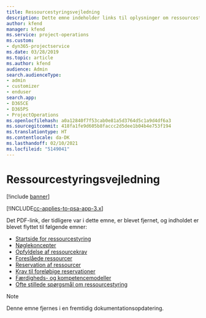 ```yaml
---
title: Ressourcestyringsvejledning
description: Dette emne indeholder links til oplysninger om ressourcestyring i Project Service Automation.
author: kfend
manager: kfend
ms.service: project-operations
ms.custom:
- dyn365-projectservice
ms.date: 03/28/2019
ms.topic: article
ms.author: kfend
audience: Admin
search.audienceType:
- admin
- customizer
- enduser
search.app:
- D365CE
- D365PS
- ProjectOperations
ms.openlocfilehash: a0a12840f7f53cab0e81a5d3764d5c1a9d4df6a3
ms.sourcegitcommit: 418fa1fe9d605b8faccc2d5dee1b04b4e753f194
ms.translationtype: HT
ms.contentlocale: da-DK
ms.lasthandoff: 02/10/2021
ms.locfileid: "5149041"
---
```

# <a name="resource-management-guide"></a>Ressourcestyringsvejledning

[!include [banner](../../includes/psa-now-project-operations.md)]

[!INCLUDE[cc-applies-to-psa-app-3.x](../../includes/cc-applies-to-psa-app-3x.md)]

Det PDF-link, der tidligere var i dette emne, er blevet fjernet, og indholdet er blevet flyttet til følgende emner:

- [Startside for ressourcestyring](../resource-management-home-page.md)
- [Nøglekoncepter](../reports-key-concepts.md)
- [Opfyldelse af ressourcekrav](../resource-management-fulfill-requests.md)
- [Foreslåede ressourcer](../resource-management-propose-resources.md)
- [Reservation af ressourcer](../resource-management-book-resources-scheduleboard.md)
- [Krav til foreløbige reservationer](../resource-management-softbook-requirements.md)
- [Færdigheds- og kompetencemodeller](../resource-management-skills-proficiency.md)
- [Ofte stillede spørgsmål om ressourcestyring](../resource-management-faq.md)

> [!NOTE]
> Denne emne fjernes i en fremtidig dokumentationsopdatering. 
